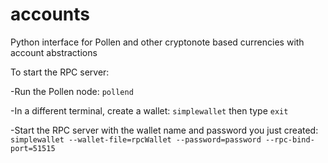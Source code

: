 # accounts
Python interface for Pollen and other cryptonote based currencies with account abstractions

To start the RPC server:

-Run the Pollen node: `pollend`

-In a different terminal, create a wallet: `simplewallet` then type `exit`

-Start the RPC server with the wallet name and password you just created: `simplewallet --wallet-file=rpcWallet --password=password --rpc-bind-port=51515`